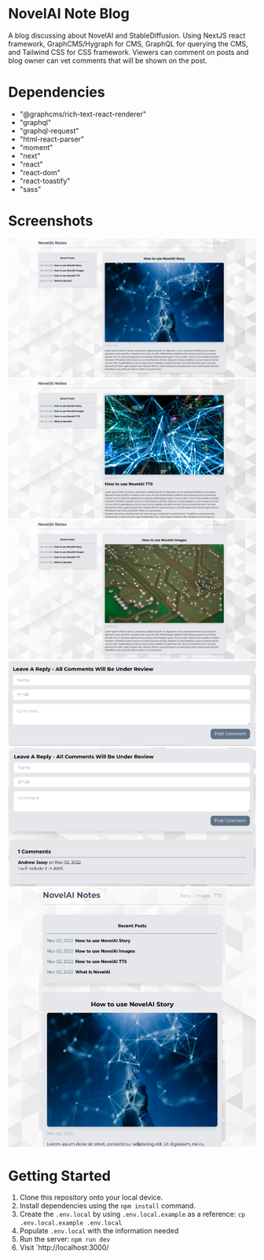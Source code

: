 # NovelAI Note Blog

A blog discussing about NovelAI and StableDiffusion. Using NextJS react framework, GraphCMS/Hygraph for CMS, GraphQL for querying the CMS, and Tailwind CSS for CSS framework. Viewers can comment on posts and blog owner can vet comments that will be shown on the post.

# Dependencies

- "@graphcms/rich-text-react-renderer"
- "graphql"
- "graphql-request"
- "html-react-parser"
- "moment"
- "next"
- "react"
- "react-dom"
- "react-toastify"
- "sass"

# Screenshots

!['homepage'](doc/1-homepage.png)
!['post'](doc/2-post.png)
!['categories'](doc/3-categories.png)
!['comments-form'](doc/4-commentsForm.png)
!['comments'](doc/5-comments.png)
!['responsive'](doc/6-responsiveDesign.png)

# Getting Started

1. Clone this repository onto your local device.
2. Install dependencies using the `npm install` command.
3. Create the `.env.local` by using `.env.local.example` as a reference: `cp .env.local.example .env.local`
4. Populate `.env.local` with the information needed
5. Run the server: `npm run dev`
6. Visit `http://localhost:3000/

